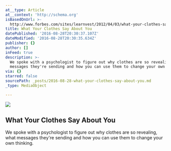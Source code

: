 ```yaml
---
at__type: Article
at__context: 'http://schema.org'
isBasedOnUrl: >-
  http://www.forbes.com/sites/learnvest/2012/04/03/what-your-clothes-say-about-you/#7b065290413d
title: What Your Clothes Say About You
datePublished: '2016-08-28T20:30:37.107Z'
dateModified: '2016-08-28T20:30:35.634Z'
publisher: {}
author: []
inFeed: true
description: >-
  We spoke with a psychologist to figure out why clothes are so revealing, what
  messages they're sending and how you can use them to change your own thinking.
via: {}
starred: false
sourcePath: _posts/2016-08-28-what-your-clothes-say-about-you.md
_type: MediaObject

---
```

<article style=""><img src="https://imgflo.herokuapp.com/graph/vahj1ThiexotieMo/57d1db967db6869c50699d25c00a1142/noop.jpg?input=http%3A%2F%2Fblogs-images.forbes.com%2Fthumbnails%2Fblog_2096%2Fpt_2096_19_o.jpg%3Ft%3D1333476067" /><h1>What Your Clothes Say About You</h1><p>We spoke with a psychologist to figure out why clothes are so revealing, what messages they're sending and how you can use them to change your own thinking.</p></article>